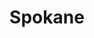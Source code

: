 ---
title: Spokane
crosslinks:
- techsupport
- Washington
- WAlitics
- movies
- Atlanta
- SALEM
- Denver
- vexillology
- Wake_surfing
- exmotrees
- spokanetrees
- motorcycles
- ClopClop
- dogpictures
- niceguys
- IAmA
- BoxingStreams
- Socialism_101
- askscience
---